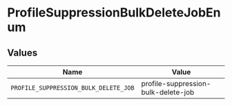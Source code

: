 # ProfileSuppressionBulkDeleteJobEnum


## Values

| Name                                  | Value                                 |
| ------------------------------------- | ------------------------------------- |
| `PROFILE_SUPPRESSION_BULK_DELETE_JOB` | profile-suppression-bulk-delete-job   |